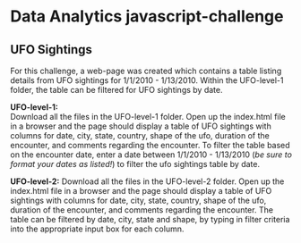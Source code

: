 # Data Analytics javascript-challenge


## UFO Sightings

For this challenge, a web-page was created which contains a table listing details from UFO sightings for 1/1/2010 - 1/13/2010.  Within the UFO-level-1 folder, the table can be filtered for UFO sightings by date.

**UFO-level-1:**  
Download all the files in the UFO-level-1 folder.  Open up the index.html file in a browser and the page should display a table of UFO sightings with columns for date, city, state, country, shape of the ufo, duration of the encounter, and comments regarding the encounter.  To filter the table based on the encounter date, enter a date between 1/1/2010 - 1/13/2010 (*be sure to format your dates as listed!*) to filter the ufo sightings table by date.

**UFO-level-2:**
Download all the files in the UFO-level-2 folder.  Open up the index.html file in a browser and the page should display a table of UFO sightings with columns for date, city, state, country, shape of the ufo, duration of the encounter, and comments regarding the encounter.  The table can be filtered by date, city, state and shape, by typing in filter criteria into the appropriate input box for each column.
